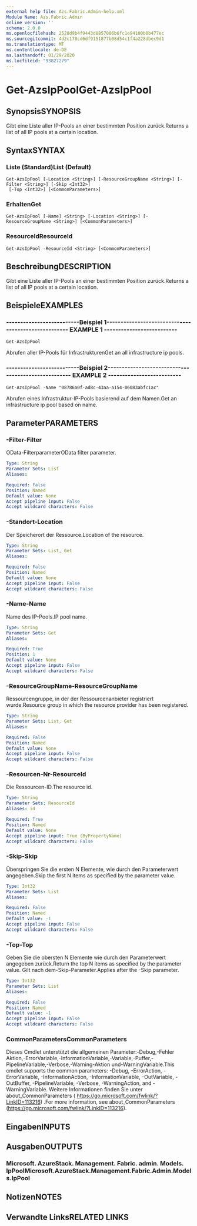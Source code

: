 ```yaml
---
external help file: Azs.Fabric.Admin-help.xml
Module Name: Azs.Fabric.Admin
online version: ''
schema: 2.0.0
ms.openlocfilehash: 2528d9b4f9443d8857006b6fc1e94100b0b477ec
ms.sourcegitcommit: 4d2c178cd6df9151877b08d54c1f4a228dbec9d1
ms.translationtype: MT
ms.contentlocale: de-DE
ms.lasthandoff: 01/29/2020
ms.locfileid: "93827279"
---
```

# <span data-ttu-id="76078-101">Get-AzsIpPool</span><span class="sxs-lookup"><span data-stu-id="76078-101">Get-AzsIpPool</span></span>

## <span data-ttu-id="76078-102">Synopsis</span><span class="sxs-lookup"><span data-stu-id="76078-102">SYNOPSIS</span></span>
<span data-ttu-id="76078-103">Gibt eine Liste aller IP-Pools an einer bestimmten Position zurück.</span><span class="sxs-lookup"><span data-stu-id="76078-103">Returns a list of all IP pools at a certain location.</span></span>

## <span data-ttu-id="76078-104">Syntax</span><span class="sxs-lookup"><span data-stu-id="76078-104">SYNTAX</span></span>

### <span data-ttu-id="76078-105">Liste (Standard)</span><span class="sxs-lookup"><span data-stu-id="76078-105">List (Default)</span></span>
```
Get-AzsIpPool [-Location <String>] [-ResourceGroupName <String>] [-Filter <String>] [-Skip <Int32>]
 [-Top <Int32>] [<CommonParameters>]
```

### <span data-ttu-id="76078-106">Erhalten</span><span class="sxs-lookup"><span data-stu-id="76078-106">Get</span></span>
```
Get-AzsIpPool [-Name] <String> [-Location <String>] [-ResourceGroupName <String>] [<CommonParameters>]
```

### <span data-ttu-id="76078-107">ResourceId</span><span class="sxs-lookup"><span data-stu-id="76078-107">ResourceId</span></span>
```
Get-AzsIpPool -ResourceId <String> [<CommonParameters>]
```

## <span data-ttu-id="76078-108">Beschreibung</span><span class="sxs-lookup"><span data-stu-id="76078-108">DESCRIPTION</span></span>
<span data-ttu-id="76078-109">Gibt eine Liste aller IP-Pools an einer bestimmten Position zurück.</span><span class="sxs-lookup"><span data-stu-id="76078-109">Returns a list of all IP pools at a certain location.</span></span>

## <span data-ttu-id="76078-110">Beispiele</span><span class="sxs-lookup"><span data-stu-id="76078-110">EXAMPLES</span></span>

### <span data-ttu-id="76078-111">--------------------------Beispiel 1--------------------------</span><span class="sxs-lookup"><span data-stu-id="76078-111">-------------------------- EXAMPLE 1 --------------------------</span></span>
```
Get-AzsIpPool
```

<span data-ttu-id="76078-112">Abrufen aller IP-Pools für Infrastrukturen</span><span class="sxs-lookup"><span data-stu-id="76078-112">Get an all infrastructure ip pools.</span></span>

### <span data-ttu-id="76078-113">--------------------------Beispiel 2--------------------------</span><span class="sxs-lookup"><span data-stu-id="76078-113">-------------------------- EXAMPLE 2 --------------------------</span></span>
```
Get-AzsIpPool -Name "08786a0f-ad8c-43aa-a154-06083abfc1ac"
```

<span data-ttu-id="76078-114">Abrufen eines Infrastruktur-IP-Pools basierend auf dem Namen.</span><span class="sxs-lookup"><span data-stu-id="76078-114">Get an infrastructure ip pool based on name.</span></span>

## <span data-ttu-id="76078-115">Parameter</span><span class="sxs-lookup"><span data-stu-id="76078-115">PARAMETERS</span></span>

### <span data-ttu-id="76078-116">-Filter</span><span class="sxs-lookup"><span data-stu-id="76078-116">-Filter</span></span>
<span data-ttu-id="76078-117">OData-Filterparameter</span><span class="sxs-lookup"><span data-stu-id="76078-117">OData filter parameter.</span></span>

```yaml
Type: String
Parameter Sets: List
Aliases: 

Required: False
Position: Named
Default value: None
Accept pipeline input: False
Accept wildcard characters: False
```

### <span data-ttu-id="76078-118">-Standort</span><span class="sxs-lookup"><span data-stu-id="76078-118">-Location</span></span>
<span data-ttu-id="76078-119">Der Speicherort der Ressource.</span><span class="sxs-lookup"><span data-stu-id="76078-119">Location of the resource.</span></span>

```yaml
Type: String
Parameter Sets: List, Get
Aliases: 

Required: False
Position: Named
Default value: None
Accept pipeline input: False
Accept wildcard characters: False
```

### <span data-ttu-id="76078-120">-Name</span><span class="sxs-lookup"><span data-stu-id="76078-120">-Name</span></span>
<span data-ttu-id="76078-121">Name des IP-Pools.</span><span class="sxs-lookup"><span data-stu-id="76078-121">IP pool name.</span></span>

```yaml
Type: String
Parameter Sets: Get
Aliases: 

Required: True
Position: 1
Default value: None
Accept pipeline input: False
Accept wildcard characters: False
```

### <span data-ttu-id="76078-122">-ResourceGroupName</span><span class="sxs-lookup"><span data-stu-id="76078-122">-ResourceGroupName</span></span>
<span data-ttu-id="76078-123">Ressourcengruppe, in der der Ressourcenanbieter registriert wurde.</span><span class="sxs-lookup"><span data-stu-id="76078-123">Resource group in which the resource provider has been registered.</span></span>

```yaml
Type: String
Parameter Sets: List, Get
Aliases: 

Required: False
Position: Named
Default value: None
Accept pipeline input: False
Accept wildcard characters: False
```

### <span data-ttu-id="76078-124">-Resourcen-Nr</span><span class="sxs-lookup"><span data-stu-id="76078-124">-ResourceId</span></span>
<span data-ttu-id="76078-125">Die Ressourcen-ID.</span><span class="sxs-lookup"><span data-stu-id="76078-125">The resource id.</span></span>

```yaml
Type: String
Parameter Sets: ResourceId
Aliases: id

Required: True
Position: Named
Default value: None
Accept pipeline input: True (ByPropertyName)
Accept wildcard characters: False
```

### <span data-ttu-id="76078-126">-Skip</span><span class="sxs-lookup"><span data-stu-id="76078-126">-Skip</span></span>
<span data-ttu-id="76078-127">Überspringen Sie die ersten N Elemente, wie durch den Parameterwert angegeben.</span><span class="sxs-lookup"><span data-stu-id="76078-127">Skip the first N items as specified by the parameter value.</span></span>

```yaml
Type: Int32
Parameter Sets: List
Aliases: 

Required: False
Position: Named
Default value: -1
Accept pipeline input: False
Accept wildcard characters: False
```

### <span data-ttu-id="76078-128">-Top</span><span class="sxs-lookup"><span data-stu-id="76078-128">-Top</span></span>
<span data-ttu-id="76078-129">Geben Sie die obersten N Elemente wie durch den Parameterwert angegeben zurück.</span><span class="sxs-lookup"><span data-stu-id="76078-129">Return the top N items as specified by the parameter value.</span></span>
<span data-ttu-id="76078-130">Gilt nach dem-Skip-Parameter.</span><span class="sxs-lookup"><span data-stu-id="76078-130">Applies after the -Skip parameter.</span></span>

```yaml
Type: Int32
Parameter Sets: List
Aliases: 

Required: False
Position: Named
Default value: -1
Accept pipeline input: False
Accept wildcard characters: False
```

### <span data-ttu-id="76078-131">CommonParameters</span><span class="sxs-lookup"><span data-stu-id="76078-131">CommonParameters</span></span>
<span data-ttu-id="76078-132">Dieses Cmdlet unterstützt die allgemeinen Parameter:-Debug,-Fehler Aktion,-ErrorVariable,-InformationVariable,-Variable,-Puffer,-PipelineVariable,-Verbose,-Warning-Aktion und-WarningVariable.</span><span class="sxs-lookup"><span data-stu-id="76078-132">This cmdlet supports the common parameters: -Debug, -ErrorAction, -ErrorVariable, -InformationAction, -InformationVariable, -OutVariable, -OutBuffer, -PipelineVariable, -Verbose, -WarningAction, and -WarningVariable.</span></span> <span data-ttu-id="76078-133">Weitere Informationen finden Sie unter about_CommonParameters ( https://go.microsoft.com/fwlink/?LinkID=113216) .</span><span class="sxs-lookup"><span data-stu-id="76078-133">For more information, see about_CommonParameters (https://go.microsoft.com/fwlink/?LinkID=113216).</span></span>

## <span data-ttu-id="76078-134">Eingaben</span><span class="sxs-lookup"><span data-stu-id="76078-134">INPUTS</span></span>

## <span data-ttu-id="76078-135">Ausgaben</span><span class="sxs-lookup"><span data-stu-id="76078-135">OUTPUTS</span></span>

### <span data-ttu-id="76078-136">Microsoft. AzureStack. Management. Fabric. admin. Models. IpPool</span><span class="sxs-lookup"><span data-stu-id="76078-136">Microsoft.AzureStack.Management.Fabric.Admin.Models.IpPool</span></span>

## <span data-ttu-id="76078-137">Notizen</span><span class="sxs-lookup"><span data-stu-id="76078-137">NOTES</span></span>

## <span data-ttu-id="76078-138">Verwandte Links</span><span class="sxs-lookup"><span data-stu-id="76078-138">RELATED LINKS</span></span>


